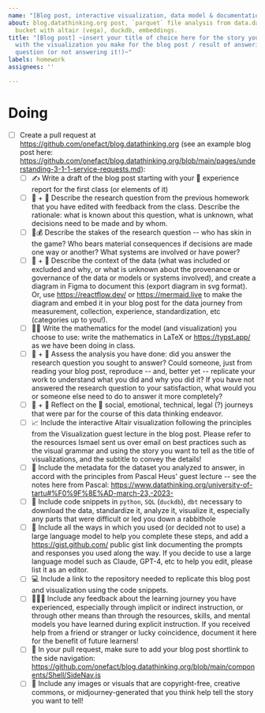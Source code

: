 ```yaml
---
name: "[Blog post, interactive visualization, data model & documentation] Final homework"
about: blog.datathinking.org post, `parquet` file analysis from data.datathinking.org
  bucket with altair (vega), duckdb, embeddings.
title: "[Blog post] ~insert your title of choice here for the story you want to tell
  with the visualization you make for the blog post / result of answering research
  question (or not answering it!)~"
labels: homework
assignees: ''

---
```


# Doing
- [ ] Create a pull request at https://github.com/onefact/blog.datathinking.org (see an example blog post here: https://github.com/onefact/blog.datathinking.org/blob/main/pages/understanding-3-1-1-service-requests.md):
  - [ ] ✍️ Write a draft of the blog post starting with your 🧘 experience report for the first class (or elements of it)
  - [ ] 💽 + 🤔 Describe the research question from the previous homework that you have edited with feedback from the class. Describe the rationale: what is known about this question, what is unknown, what decisions need to be made and by whom. 
  - [ ] 🧐💰 Describe the stakes of the research question -- who has skin in the game? Who bears material consequences if decisions are made one way or another? What systems are involved or have power?
  - [ ] 💽 + 🤔 Describe the context of the data (what was included or excluded and why, or what is unknown about the provenance or governance of the data or models or systems involved), and create a diagram in Figma to document this (export diagram in svg format). Or, use https://reactflow.dev/ or https://mermaid.live to make the diagram and embed it in your blog post for the data journey from measurement, collection, experience, standardization, etc (categories up to you!).
  - [ ] 📐💄 Write the mathematics for the model (and visualization) you choose to use: write the mathematics in LaTeX or https://typst.app/ as we have been doing in class.
  - [ ] 💽 + 🤔 Assess the analysis you have done: did you answer the research question you sought to answer? Could someone, just from reading your blog post, reproduce -- and, better yet -- replicate your work to understand what you did and why you did it? If you have not answered the research question to your satisfaction, what would you or someone else need to do to answer it more completely?
  - [ ] 💽 + 🤔 Reflect on the 🧘 social, emotional, technical, legal (?) journeys that were par for the course of this data thinking endeavor.
  - [ ] 📈 Include the interactive Altair visualization following the principles from the Visualization guest lecture in the blog post. Please refer to the resources Ismael sent us over email on best practices such as the visual grammar and using the story you want to tell as the title of visualizations, and the subtitle to convey the details!
  - [ ] 💽 Include the metadata for the dataset you analyzed to answer, in accord with the principles from Pascal Heus' guest lecture -- see the notes here from Pascal: https://www.datathinking.org/university-of-tartu#%F0%9F%8E%AD-march-23,-2023-
  - [ ] 📓 Include code snippets in `python`, `SQL` (`duckdb`), `dbt` necessary to download the data, standardize it, analyze it, visualize it, especially any parts that were difficult or led you down a rabbithole
  - [ ] 💬 Include all the ways in which you used (or decided not to use) a large language model to help you complete these steps, and add a https://gist.github.com/ public gist link documenting the prompts and responses you used along the way. If you decide to use a large language model such as Claude, GPT-4, etc to help you edit, please list it as an editor.
  - [ ] 💻 Include a link to the repository needed to replicate this blog post and visualization using the code snippets.
  - [ ] 🤔🧘🙏 Include any feedback about the learning journey you have experienced, especially through implicit or indirect instruction, or through other means than through the resources, skills, and mental models you have learned during explicit instruction. If you received help from a friend or stranger or lucky coincidence, document it here for the benefit of future learners!
  - [ ] 💽 In your pull request, make sure to add your blog post shortlink to the side navigation: https://github.com/onefact/blog.datathinking.org/blob/main/components/Shell/SideNav.js
  - [ ] 💄 Include any images or visuals that are copyright-free, creative commons, or midjourney-generated that you think help tell the story you want to tell!
